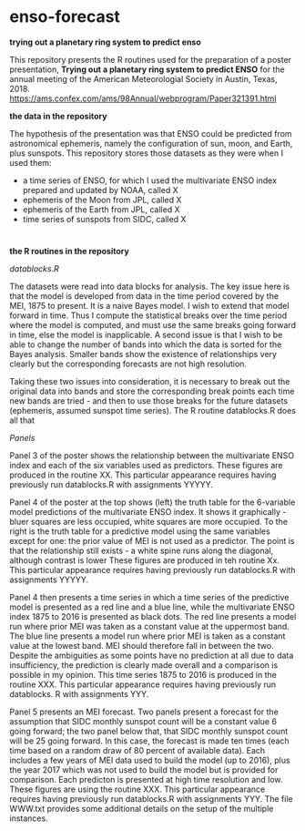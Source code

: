 # enso-forecast


**trying out a planetary ring system to predict enso**

This repository presents the R routines used for the preparation of a poster presentation, **Trying out a planetary ring system to predict ENSO** for the annual meeting of the American Meteorologial Society in Austin, Texas, 2018. https://ams.confex.com/ams/98Annual/webprogram/Paper321391.html


**the data in the repository**

The hypothesis of the presentation was that ENSO could be predicted from astronomical ephemeris, namely the configuration of sun, moon, and Earth, plus sunspots.  This repository stores those datasets as they were when I used them:  

- a time series of ENSO, for which I used the multivariate ENSO index prepared and updated by NOAA, called X
- ephemeris of the Moon from JPL, called X
- ephemeris of the Earth from JPL, called X
- time series of sunspots from SIDC, called X

#     
**the R routines in the repository**

*datablocks.R*

The datasets were read into data blocks for analysis.  The key issue here is that the model is developed from data in the time period covered by the MEI, 1875 to present.  It is a naive Bayes model.  I wish to extend that model forward in time.  Thus I compute the statistical breaks over the time period where the model is computed, and must use the same breaks going forward in time, else the model is inapplicable.
A second issue is that I wish to be able to change the number of bands into which the data is sorted for the Bayes analysis.  Smaller bands show the existence of relationships very clearly but the corresponding forecasts are not high resolution.

Taking these two issues into consideration, it is necessary to break out the original data into bands and store the corresponding break points each time new bands are tried - and then to use those breaks for the future datasets (ephemeris, assumed sunspot time series).  The R routine datablocks.R does all that

*Panels*

Panel 3 of the poster shows the relationship between the multivariate ENSO index and each of the six variables used as predictors.  These figures are produced in the routine XX.  This particular appearance requires having previously run datablocks.R with assignments YYYYY.

Panel 4 of the poster at the top shows (left) the truth table for the 6-variable model predictions of the multivariate ENSO index.  It shows it graphically - bluer squares are less occupied, white squares are more occupied.  To the right is the truth table for a predictive model using the same variables except for one:  the prior value of MEI is not used as a predictor.  The point is that the relationship still exists - a white spine runs along the diagonal, although contrast is lower  These figures are produced in teh routine Xx.  This particular appearance requires having previously run datablocks.R with assignments YYYYY.

Panel 4 then presents a time series in which a time series of the predictive model is presented as a red line and a blue line, while the multivariate ENSO index 1875 to 2016 is presented as black dots. The red line presents a model run where prior MEI was taken as a constant value at the uppermost band.  The blue line presents a model run where prior MEI is taken as a constant value at the lowest band.  MEI should therefore fall in between the two.  Despite the ambiguities as some points have no prediction at all due to data insufficiency, the prediction is clearly made overall and a comparison is possible in my opinion.  This time series 1875 to 2016 is produced in the routine XXX.  This particular appearance requires having previously run datablocks. R with assignments YYY.

Panel 5 presents an MEI forecast.  Two panels present a forecast for the assumption that SIDC monthly sunspot count will be a constant value 6 going forward; the two panel below that, that SIDC monthly sunspot count will be 25 going forward.  In this case, the forecast is made ten times (each time based on a random draw of 80 percent of available data).  Each includes a few years of MEI data used to build the model (up to 2016), plus the year 2017 which was not used to build the model but is provided for comparison.  Each predicton is presented at high time resolution and low.  These figures are using the routine XXX.  This particular appearance requires having previously run datablocks.R with assignments YYY.  The file WWW.txt provides some additional details on the setup of the multiple instances.
